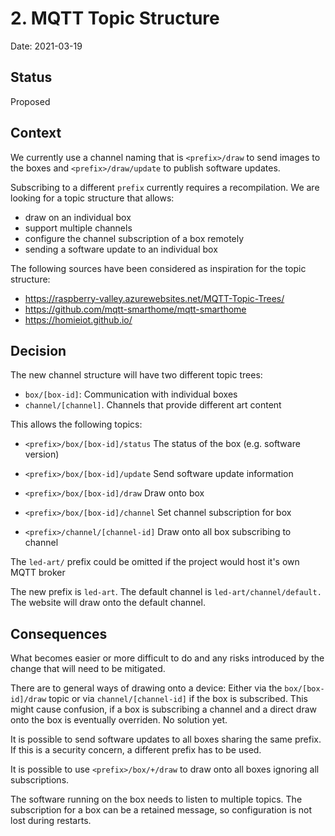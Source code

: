 # 2. MQTT Topic Structure

Date: 2021-03-19

## Status

Proposed

## Context

We currently use a channel naming that is `<prefix>/draw` to send images to the boxes and `<prefix>/draw/update` to publish software updates.

Subscribing to a different `prefix` currently requires a recompilation. We are looking for a topic structure that allows:

- draw on an individual box
- support multiple channels
- configure the channel subscription of a box remotely
- sending a software update to an individual box

The following sources have been considered as inspiration for the topic structure:

* https://raspberry-valley.azurewebsites.net/MQTT-Topic-Trees/
* https://github.com/mqtt-smarthome/mqtt-smarthome
* https://homieiot.github.io/

## Decision


The new channel structure will have two different topic trees:

* `box/[box-id]`: Communication with individual boxes
* `channel/[channel]`. Channels that provide different art content

This allows the following topics:

- `<prefix>/box/[box-id]/status`  The status of the box (e.g. software version)
- `<prefix>/box/[box-id]/update`  Send software update information
- `<prefix>/box/[box-id]/draw`    Draw onto box
- `<prefix>/box/[box-id]/channel` Set channel subscription for box

- `<prefix>/channel/[channel-id]` Draw onto all box subscribing to channel

The `led-art/` prefix could be omitted if the project would host it's own MQTT broker

The new prefix is `led-art`.
The default channel is `led-art/channel/default.`
The website will draw onto the default channel.

## Consequences

What becomes easier or more difficult to do and any risks introduced by the change that will need to be mitigated.

There are to general ways of drawing onto a device: Either via the `box/[box-id]/draw` topic or via `channel/[channel-id]` if the box is subscribed. This might cause confusion, if a box is subscribing a channel and a direct draw onto the box is eventually overriden. No solution yet.


It is possible to send software updates to all boxes sharing the same prefix. If this is a security concern, a different prefix has to be used.

It is possible to use `<prefix>/box/+/draw` to draw onto all boxes ignoring all subscriptions.

The software running on the box needs to listen to multiple topics. The subscription for a box can be a retained message, so configuration is not lost during restarts.


